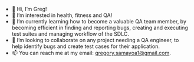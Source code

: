 - 👋 Hi, I’m Greg!
- 👀 I’m interested in health, fitness and QA!
- 🌱 I’m currently learning how to become a valuable QA team member, by becoming efficient in finding and reporting bugs, creating and executing test suites and managing workflow of the SDLC. 
- 💞️ I’m looking to collaborate on any project needing a QA engineer, to help identify bugs and create test cases for their application.
- 📫 You can reach me at my email: gregory.samayoa1@gmail.com.
